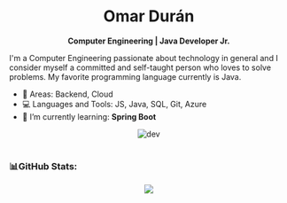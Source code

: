 <h1 align="center">Omar Durán</h1>

<div align="center">  

**Computer Engineering | Java Developer Jr.**

</div> 


I'm a Computer Engineering passionate about technology in general and I consider myself a committed and self-taught person who loves to solve problems. My favorite programming language currently is Java.

- 🎯 Areas: Backend, Cloud
- 💻 Languages and Tools: JS, Java, SQL, Git, Azure
- 🌱 I’m currently learning: **Spring Boot**
   
<div align="center">  
   
![dev](https://user-images.githubusercontent.com/65189994/210685946-561be189-0416-4257-89c3-6a6fa1254515.gif)

</div> 
  
  
# <h3 align="left"> 📊GitHub Stats:</h3>
 
<div align ="center">  
 <a href="https://github.com/omardrnp">

![](https://github-readme-streak-stats.herokuapp.com/?user=omardrnp&theme=dark&hide&hide_border=false)<br/>
